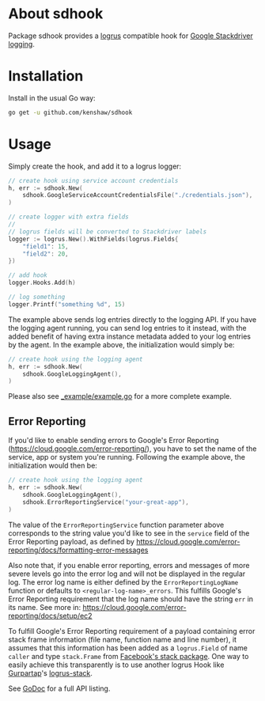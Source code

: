 # About sdhook

Package sdhook provides a [logrus](https://github.com/sirupsen/logrus)
compatible hook for [Google Stackdriver logging](https://cloud.google.com/logging/).

# Installation

Install in the usual Go way:
```sh
go get -u github.com/kenshaw/sdhook
```

# Usage

Simply create the hook, and add it to a logrus logger:

```go
// create hook using service account credentials
h, err := sdhook.New(
	sdhook.GoogleServiceAccountCredentialsFile("./credentials.json"),
)

// create logger with extra fields
//
// logrus fields will be converted to Stackdriver labels
logger := logrus.New().WithFields(logrus.Fields{
	"field1": 15,
	"field2": 20,
})

// add hook
logger.Hooks.Add(h)

// log something
logger.Printf("something %d", 15)
```

The example above sends log entries directly to the logging API. If you have
the logging agent running, you can send log entries to it instead, with the
added benefit of having extra instance metadata added to your log entries by
the agent. In the example above, the initialization would simply be:

```go
// create hook using the logging agent
h, err := sdhook.New(
	sdhook.GoogleLoggingAgent(),
)
```

Please also see [_example/example.go](_example/example.go) for a more complete
example.

## Error Reporting

If you'd like to enable sending errors to Google's Error Reporting
(https://cloud.google.com/error-reporting/), you have to set the name of the
service, app or system you're running. Following the example above, the
initialization would then be:

```go
// create hook using the logging agent
h, err := sdhook.New(
	sdhook.GoogleLoggingAgent(),
	sdhook.ErrorReportingService("your-great-app"),
)
```

The value of the `ErrorReportingService` function parameter above corresponds
to the string value you'd like to see in the `service` field of the Error
Reporting payload, as defined by https://cloud.google.com/error-reporting/docs/formatting-error-messages

Also note that, if you enable error reporting, errors and messages of more
severe levels go into the error log and will not be displayed in the regular
log. The error log name is either defined by the `ErrorReportingLogName`
function or defaults to `<regular-log-name>_errors`. This fulfills Google's
Error Reporting requirement that the log name should have the string `err` in
its name. See more in: https://cloud.google.com/error-reporting/docs/setup/ec2

To fulfill Google's Error Reporting requirement of a payload containing error
stack frame information (file name, function name and line number), it assumes
that this information has been added as a `logrus.Field` of name `caller` and
type `stack.Frame` from [Facebook's stack package](https://github.com/facebookgo/stack).
One way to easily achieve this transparently is to use another logrus Hook like
[Gurpartap](https://github.com/Gurpartap)'s [logrus-stack](https://github.com/Gurpartap/logrus-stack).

See [GoDoc](https://godoc.org/github.com/kenshaw/sdhook) for a full API listing.
